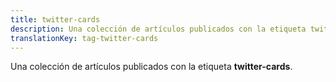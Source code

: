 ```yaml
---
title: twitter-cards
description: Una colección de artículos publicados con la etiqueta twitter-cards.
translationKey: tag-twitter-cards
---
```

Una colección de artículos publicados con la etiqueta **twitter-cards**.
